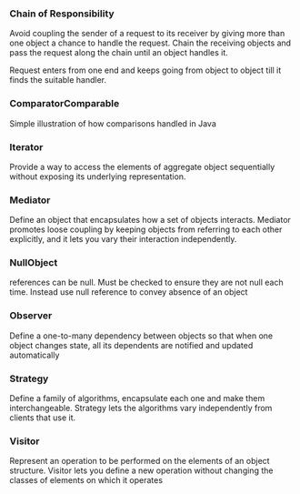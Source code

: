 ### Chain of Responsibility

Avoid coupling the sender of a request to its receiver by giving more
than one object a chance to handle the request. Chain the receiving
objects and pass the request along the chain until an object handles it.

Request enters from one end and keeps going from object to object till
it finds the suitable handler.

### ComparatorComparable

Simple illustration of how comparisons handled in Java

### Iterator

Provide a way to access the elements of aggregate object sequentially
without exposing its underlying representation.

### Mediator

Define an object that encapsulates how a set of objects interacts.
Mediator promotes loose coupling by keeping objects from referring to
each other explicitly, and it lets you vary their interaction independently.

### NullObject

references can be null. Must be checked to ensure they are not null
each time. Instead use null reference to convey absence of an object

### Observer

Define a one-to-many dependency between objects so that when one object
changes state, all its dependents are notified and updated automatically

### Strategy

Define a family of algorithms, encapsulate each one and make them
interchangeable. Strategy lets the algorithms vary independently from
clients that use it.

### Visitor

Represent an operation to be performed on the elements of an object
structure. Visitor lets you define a new operation without changing
the classes of elements on which it operates
